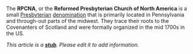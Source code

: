 The **RPCNA**, or the
**Reformed Presbyterian Church of North America** is a small
[Presbyterian](Presbyterian "Presbyterian")
[denomination](Denomination "Denomination") that is primarily
located in Pennsylvania and through-out parts of the midwest. They
trace their roots to the Covenanters of Scotland and were formally
organized in the mid 1700s in the US.

*This article is a **[stub](http://www.theopedia.com/Category:Theopedia_stubs "Category:Theopedia stubs")**. Please edit it to add information.*


